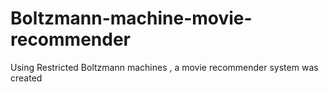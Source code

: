 # Boltzmann-machine-movie-recommender
Using Restricted Boltzmann machines , a movie recommender system was created
